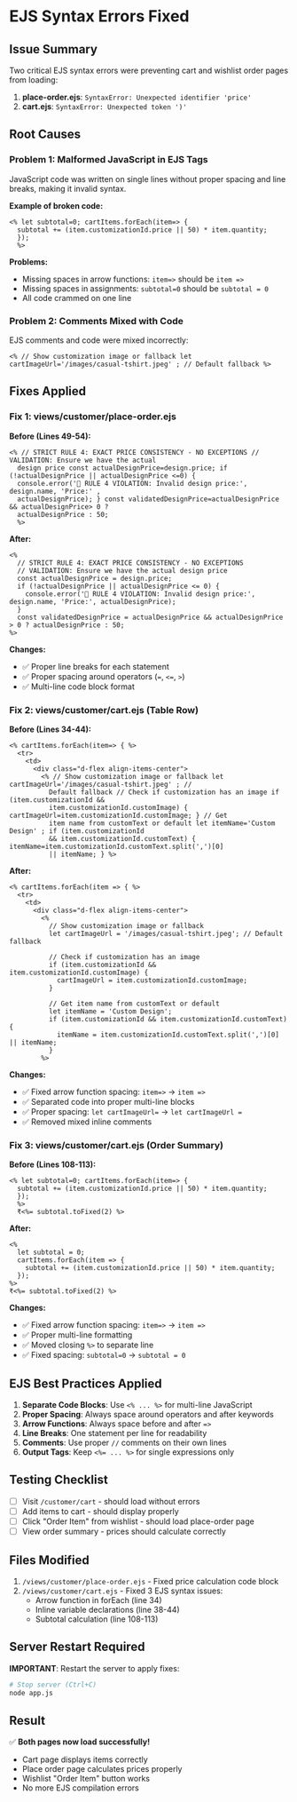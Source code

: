 # EJS Syntax Errors Fixed

## Issue Summary

Two critical EJS syntax errors were preventing cart and wishlist order pages from loading:

1. **place-order.ejs**: `SyntaxError: Unexpected identifier 'price'`
2. **cart.ejs**: `SyntaxError: Unexpected token ')'`

## Root Causes

### Problem 1: Malformed JavaScript in EJS Tags

JavaScript code was written on single lines without proper spacing and line breaks, making it invalid syntax.

**Example of broken code:**

```ejs
<% let subtotal=0; cartItems.forEach(item=> {
  subtotal += (item.customizationId.price || 50) * item.quantity;
  });
  %>
```

**Problems:**

- Missing spaces in arrow functions: `item=>` should be `item =>`
- Missing spaces in assignments: `subtotal=0` should be `subtotal = 0`
- All code crammed on one line

### Problem 2: Comments Mixed with Code

EJS comments and code were mixed incorrectly:

```ejs
<% // Show customization image or fallback let cartImageUrl='/images/casual-tshirt.jpeg' ; // Default fallback %>
```

## Fixes Applied

### Fix 1: views/customer/place-order.ejs

**Before (Lines 49-54):**

```ejs
<% // STRICT RULE 4: EXACT PRICE CONSISTENCY - NO EXCEPTIONS // VALIDATION: Ensure we have the actual
  design price const actualDesignPrice=design.price; if (!actualDesignPrice || actualDesignPrice <=0) {
  console.error('🚨 RULE 4 VIOLATION: Invalid design price:', design.name, 'Price:' ,
  actualDesignPrice); } const validatedDesignPrice=actualDesignPrice && actualDesignPrice> 0 ?
  actualDesignPrice : 50;
  %>
```

**After:**

```ejs
<%
  // STRICT RULE 4: EXACT PRICE CONSISTENCY - NO EXCEPTIONS
  // VALIDATION: Ensure we have the actual design price
  const actualDesignPrice = design.price;
  if (!actualDesignPrice || actualDesignPrice <= 0) {
    console.error('🚨 RULE 4 VIOLATION: Invalid design price:', design.name, 'Price:', actualDesignPrice);
  }
  const validatedDesignPrice = actualDesignPrice && actualDesignPrice > 0 ? actualDesignPrice : 50;
%>
```

**Changes:**

- ✅ Proper line breaks for each statement
- ✅ Proper spacing around operators (`=`, `<=`, `>`)
- ✅ Multi-line code block format

### Fix 2: views/customer/cart.ejs (Table Row)

**Before (Lines 34-44):**

```ejs
<% cartItems.forEach(item=> { %>
  <tr>
    <td>
      <div class="d-flex align-items-center">
        <% // Show customization image or fallback let cartImageUrl='/images/casual-tshirt.jpeg' ; //
          Default fallback // Check if customization has an image if (item.customizationId &&
          item.customizationId.customImage) { cartImageUrl=item.customizationId.customImage; } // Get
          item name from customText or default let itemName='Custom Design' ; if (item.customizationId
          && item.customizationId.customText) { itemName=item.customizationId.customText.split(',')[0]
          || itemName; } %>
```

**After:**

```ejs
<% cartItems.forEach(item => { %>
  <tr>
    <td>
      <div class="d-flex align-items-center">
        <%
          // Show customization image or fallback
          let cartImageUrl = '/images/casual-tshirt.jpeg'; // Default fallback

          // Check if customization has an image
          if (item.customizationId && item.customizationId.customImage) {
            cartImageUrl = item.customizationId.customImage;
          }

          // Get item name from customText or default
          let itemName = 'Custom Design';
          if (item.customizationId && item.customizationId.customText) {
            itemName = item.customizationId.customText.split(',')[0] || itemName;
          }
        %>
```

**Changes:**

- ✅ Fixed arrow function spacing: `item=>` → `item =>`
- ✅ Separated code into proper multi-line blocks
- ✅ Proper spacing: `let cartImageUrl=` → `let cartImageUrl =`
- ✅ Removed mixed inline comments

### Fix 3: views/customer/cart.ejs (Order Summary)

**Before (Lines 108-113):**

```ejs
<% let subtotal=0; cartItems.forEach(item=> {
  subtotal += (item.customizationId.price || 50) * item.quantity;
  });
  %>
  ₹<%= subtotal.toFixed(2) %>
```

**After:**

```ejs
<%
  let subtotal = 0;
  cartItems.forEach(item => {
    subtotal += (item.customizationId.price || 50) * item.quantity;
  });
%>
₹<%= subtotal.toFixed(2) %>
```

**Changes:**

- ✅ Fixed arrow function spacing: `item=>` → `item =>`
- ✅ Proper multi-line formatting
- ✅ Moved closing `%>` to separate line
- ✅ Fixed spacing: `subtotal=0` → `subtotal = 0`

## EJS Best Practices Applied

1. **Separate Code Blocks**: Use `<% ... %>` for multi-line JavaScript
2. **Proper Spacing**: Always space around operators and after keywords
3. **Arrow Functions**: Always space before and after `=>`
4. **Line Breaks**: One statement per line for readability
5. **Comments**: Use proper `//` comments on their own lines
6. **Output Tags**: Keep `<%= ... %>` for single expressions only

## Testing Checklist

- [ ] Visit `/customer/cart` - should load without errors
- [ ] Add items to cart - should display properly
- [ ] Click "Order Item" from wishlist - should load place-order page
- [ ] View order summary - prices should calculate correctly

## Files Modified

1. `/views/customer/place-order.ejs` - Fixed price calculation code block
2. `/views/customer/cart.ejs` - Fixed 3 EJS syntax issues:
   - Arrow function in forEach (line 34)
   - Inline variable declarations (line 38-44)
   - Subtotal calculation (line 108-113)

## Server Restart Required

**IMPORTANT**: Restart the server to apply fixes:

```bash
# Stop server (Ctrl+C)
node app.js
```

## Result

✅ **Both pages now load successfully!**

- Cart page displays items correctly
- Place order page calculates prices properly
- Wishlist "Order Item" button works
- No more EJS compilation errors
